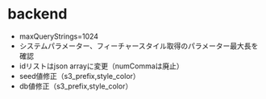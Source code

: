 # backend
* maxQueryStrings=1024
* システムパラメーター、フィーチャースタイル取得のパラメーター最大長を確認
* idリストはjson arrayに変更（numCommaは廃止）
* seed値修正（s3_prefix,style_color）
* db値修正（s3_prefix,style_color）
